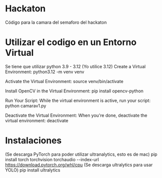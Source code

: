 # Hackaton
Código para la camara del semaforo del hackaton

# Utilizar el codigo en un Entorno Virtual
Se tiene que utilizar python 3.9 - 3.12 (Yo utilice 3.12)
Create a Virtual Environment:
        python3.12 -m venv venv
    
Activate the Virtual Environment:
        source venv/bin/activate

Install OpenCV in the Virtual Environment:
        pip install opencv-python

Run Your Script: While the virtual environment is active, run your script:
        python camarav1.py

Deactivate the Virtual Environment: When you're done, deactivate the virtual environment:
        deactivate

# Instalaciones
(Se descarga PyTorch para poder utilizar ultranalytics, esto es de mac)
    pip install torch torchvision torchaudio --index-url https://download.pytorch.org/whl/cpu
(Se descarga ultralytics para usar YOLO)
    pip install ultralytics



